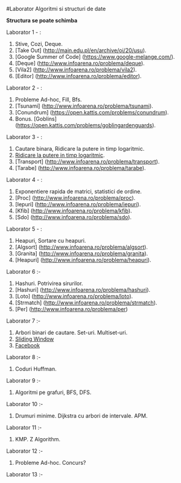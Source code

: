 #Laborator Algoritmi si structuri de date


**Structura se poate schimba**

Laborator 1 - :

1. Stive, Cozi, Deque.
2. [Take Out] (http://main.edu.pl/en/archive/oi/20/usu).
3. [Google Summer of Code] (https://www.google-melange.com/).
4. [Deque] (http://www.infoarena.ro/problema/deque).
5. [Vila2] (http://www.infoarena.ro/problema/vila2).
6. [Editor] (http://www.infoarena.ro/problema/editor).



Laborator 2 - :

1. Probleme Ad-hoc, Fill, Bfs.
2. [Tsunami] (http://www.infoarena.ro/problema/tsunami).
3. [Conundrum] (https://open.kattis.com/problems/conundrum).
4. Bonus. [Goblins] (https://open.kattis.com/problems/goblingardenguards).


Laborator 3 - :

1. Cautare binara, Ridicare la putere in timp logaritmic.
2. [Ridicare la putere in timp
   logaritmic](http://www.infoarena.ro/problema/lgput).
5. [Transport] (http://www.infoarena.ro/problema/transport).
6. [Tarabe] (http://www.infoarena.ro/problema/tarabe).


Laborator 4 - :

1. Exponentiere rapida de matrici, statistici de ordine.
2. [Proc] (http://www.infoarena.ro/problema/proc).
3. [Iepuri] (http://www.infoarena.ro/problema/iepuri).
4. [Kfib] (http://www.infoarena.ro/problema/kfib).
5. [Sdo] (http://www.infoarena.ro/problema/sdo).

Laborator 5 - :

1. Heapuri, Sortare cu heapuri.
2. [Algsort] (http://www.infoarena.ro/problema/algsort).
3. [Granita] (http://www.infoarena.ro/problema/granita).
4. [Heapuri] (http://www.infoarena.ro/problema/heapuri).


Laborator 6 :-

1. Hashuri. Potrivirea sirurilor.
2. [Hashuri] (http://www.infoarena.ro/problema/hashuri).
3. [Loto] (http://www.infoarena.ro/problema/loto).
4. [Strmatch] (http://www.infoarena.ro/problema/strmatch).
5. [Per] (http://www.infoarena.ro/problema/per)


Laborator 7 :-

1. Arbori binari de cautare. Set-uri. Multiset-uri.
2. [Sliding Window](http://www.infoarena.ro/problema/slidingwindow)
3. [Facebook](http://www.infoarena.ro/problema/facebook)

Laborator 8 :-

1. Coduri Huffman.

Laborator 9 :-

1. Algoritmi pe grafuri, BFS, DFS.

Laborator 10 :-

1. Drumuri minime. Dijkstra cu arbori de intervale. APM.

Laborator 11 :-

1. KMP. Z Algorithm.

Laborator 12 :-

1. Probleme Ad-hoc. Concurs?

Laborator 13 :-

